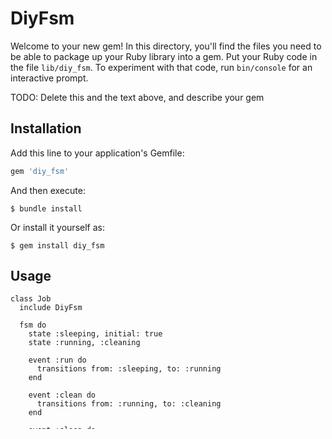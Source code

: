 # DiyFsm

Welcome to your new gem! In this directory, you'll find the files you need to be able to package up your Ruby library into a gem. Put your Ruby code in the file `lib/diy_fsm`. To experiment with that code, run `bin/console` for an interactive prompt.

TODO: Delete this and the text above, and describe your gem

## Installation

Add this line to your application's Gemfile:

```ruby
gem 'diy_fsm'
```

And then execute:

    $ bundle install

Or install it yourself as:

    $ gem install diy_fsm

## Usage

```
class Job
  include DiyFsm

  fsm do
    state :sleeping, initial: true
    state :running, :cleaning

    event :run do
      transitions from: :sleeping, to: :running
    end

    event :clean do
      transitions from: :running, to: :cleaning
    end

    event :sleep do
      transitions from: [:running, :cleaning], to: :sleeping
    end
  end

end
```

## Development

After checking out the repo, run `bin/setup` to install dependencies. You can also run `bin/console` for an interactive prompt that will allow you to experiment.

To install this gem onto your local machine, run `bundle exec rake install`. To release a new version, update the version number in `version.rb`, and then run `bundle exec rake release`, which will create a git tag for the version, push git commits and the created tag, and push the `.gem` file to [rubygems.org](https://rubygems.org).

### Local development under Docker

```
make build #build docker image

make shell #run sh
make test_shell #run sh with test env
```

## Contributing

Bug reports and pull requests are welcome on GitHub at https://github.com/[USERNAME]/diy_fsm. This project is intended to be a safe, welcoming space for collaboration, and contributors are expected to adhere to the [code of conduct](https://github.com/[USERNAME]/diy_fsm/blob/master/CODE_OF_CONDUCT.md).

## License

The gem is available as open source under the terms of the [MIT License](https://opensource.org/licenses/MIT).

## Code of Conduct

Everyone interacting in the DiyFsm project's codebases, issue trackers, chat rooms and mailing lists is expected to follow the [code of conduct](https://github.com/[USERNAME]/diy_fsm/blob/master/CODE_OF_CONDUCT.md).
